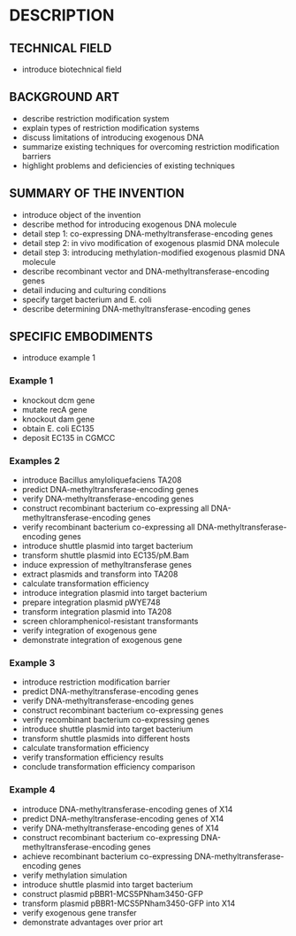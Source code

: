 # DESCRIPTION

## TECHNICAL FIELD

- introduce biotechnical field

## BACKGROUND ART

- describe restriction modification system
- explain types of restriction modification systems
- discuss limitations of introducing exogenous DNA
- summarize existing techniques for overcoming restriction modification barriers
- highlight problems and deficiencies of existing techniques

## SUMMARY OF THE INVENTION

- introduce object of the invention
- describe method for introducing exogenous DNA molecule
- detail step 1: co-expressing DNA-methyltransferase-encoding genes
- detail step 2: in vivo modification of exogenous plasmid DNA molecule
- detail step 3: introducing methylation-modified exogenous plasmid DNA molecule
- describe recombinant vector and DNA-methyltransferase-encoding genes
- detail inducing and culturing conditions
- specify target bacterium and E. coli
- describe determining DNA-methyltransferase-encoding genes

## SPECIFIC EMBODIMENTS

- introduce example 1

### Example 1

- knockout dcm gene
- mutate recA gene
- knockout dam gene
- obtain E. coli EC135
- deposit EC135 in CGMCC

### Examples 2

- introduce Bacillus amyloliquefaciens TA208
- predict DNA-methyltransferase-encoding genes
- verify DNA-methyltransferase-encoding genes
- construct recombinant bacterium co-expressing all DNA-methyltransferase-encoding genes
- verify recombinant bacterium co-expressing all DNA-methyltransferase-encoding genes
- introduce shuttle plasmid into target bacterium
- transform shuttle plasmid into EC135/pM.Bam
- induce expression of methyltransferase genes
- extract plasmids and transform into TA208
- calculate transformation efficiency
- introduce integration plasmid into target bacterium
- prepare integration plasmid pWYE748
- transform integration plasmid into TA208
- screen chloramphenicol-resistant transformants
- verify integration of exogenous gene
- demonstrate integration of exogenous gene

### Example 3

- introduce restriction modification barrier
- predict DNA-methyltransferase-encoding genes
- verify DNA-methyltransferase-encoding genes
- construct recombinant bacterium co-expressing genes
- verify recombinant bacterium co-expressing genes
- introduce shuttle plasmid into target bacterium
- transform shuttle plasmids into different hosts
- calculate transformation efficiency
- verify transformation efficiency results
- conclude transformation efficiency comparison

### Example 4

- introduce DNA-methyltransferase-encoding genes of X14
- predict DNA-methyltransferase-encoding genes of X14
- verify DNA-methyltransferase-encoding genes of X14
- construct recombinant bacterium co-expressing DNA-methyltransferase-encoding genes
- achieve recombinant bacterium co-expressing DNA-methyltransferase-encoding genes
- verify methylation simulation
- introduce shuttle plasmid into target bacterium
- construct plasmid pBBR1-MCS5PNham3450-GFP
- transform plasmid pBBR1-MCS5PNham3450-GFP into X14
- verify exogenous gene transfer
- demonstrate advantages over prior art

